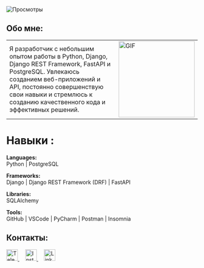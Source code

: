 ![Просмотры](https://komarev.com/ghpvc/?username=Yunusbak&style=flat)


## Обо мне:
<table>
  <tr>
    <td>
      Я разработчик с небольшим опытом работы в Python, Django, Django REST Framework, FastAPI и PostgreSQL. Увлекаюсь созданием веб-приложений и API, постоянно совершенствую свои навыки и стремлюсь к созданию качественного кода и эффективных решений.
    </td>
    <td>
      <img src="https://i.pinimg.com/originals/81/17/8b/81178b47a8598f0c81c4799f2cdd4057.gif" alt="GIF" style="width: 200px; height: auto;"/>
    </td>
  </tr>
</table>

# Навыки :

**Languages:**  
Python | PostgreSQL

**Frameworks:**  
Django | Django REST Framework (DRF) | FastAPI

**Libraries:**  
SQLAlchemy

**Tools:**  
GitHub | VSCode | PyCharm | Postman | Insomnia


## Контакты:


<a href="https://t.me/yunusbakk" target="_blank">
  <img src="https://cdn.icon-icons.com/icons2/2429/PNG/512/telegram_logo_icon_147228.png" alt="Telegram" style="width:30px; height:30px;"/>
</a>
&nbsp;&nbsp;&nbsp;
<a href="https://instagram.com/yunusbakk" target="_blank">
  <img src="https://upload.wikimedia.org/wikipedia/commons/thumb/e/e7/Instagram_logo_2016.svg/2048px-Instagram_logo_2016.svg.png" alt="Instagram" style="width:30px; height:30px;"/>
</a>
&nbsp;&nbsp;&nbsp;
<a href="https://www.linkedin.com/in/yusupovyunusbek" target="_blank">
  <img src="https://www.pagetraffic.com/blog/wp-content/uploads/2022/09/linkedin-logo-icon-3D.png" alt="Linkedln"
style="width:30px; height:30px;"/>
</a>
